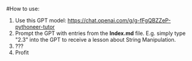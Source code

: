 #How to use:
1. Use this GPT model: https://chat.openai.com/g/g-fFgQBZZeP-pythoneer-tutor
2. Prompt the GPT with entries from the **Index.md** file. E.g. simply type "2.3" into the GPT to receive a lesson about String Manipulation.
3. ???
4. Profit


